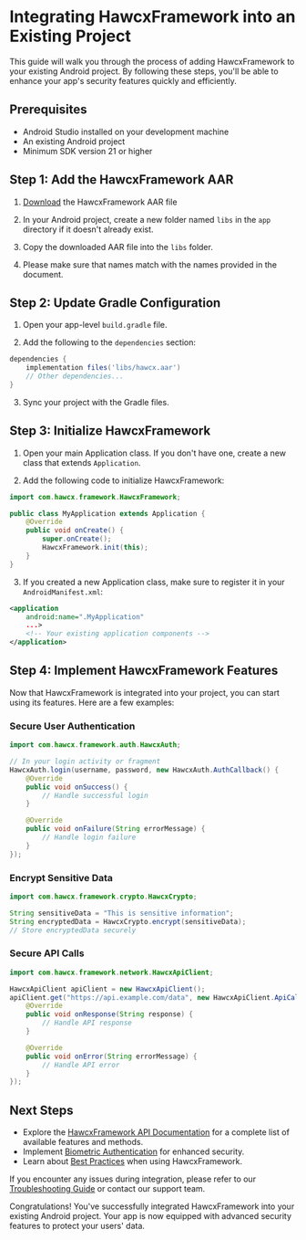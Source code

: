 # Integrating HawcxFramework into an Existing Project

This guide will walk you through the process of adding HawcxFramework to your existing Android project. By following these steps, you'll be able to enhance your app's security features quickly and efficiently.

## Prerequisites

- Android Studio installed on your development machine
- An existing Android project
- Minimum SDK version 21 or higher

## Step 1: Add the HawcxFramework AAR

1. [Download](https://github.com/hawcx/android_sdk/releases/download/v0.2.1/hawcx.aar) the HawcxFramework AAR file

2. In your Android project, create a new folder named `libs` in the `app` directory if it doesn't already exist.

3. Copy the downloaded AAR file into the `libs` folder.

4. Please make sure that names match with the names provided in the document.

## Step 2: Update Gradle Configuration

1. Open your app-level `build.gradle` file.

2. Add the following to the `dependencies` section:

```gradle
dependencies {
    implementation files('libs/hawcx.aar')
    // Other dependencies...
}
```

3. Sync your project with the Gradle files.

## Step 3: Initialize HawcxFramework

1. Open your main Application class. If you don't have one, create a new class that extends `Application`.

2. Add the following code to initialize HawcxFramework:

```java
import com.hawcx.framework.HawcxFramework;

public class MyApplication extends Application {
    @Override
    public void onCreate() {
        super.onCreate();
        HawcxFramework.init(this);
    }
}
```

3. If you created a new Application class, make sure to register it in your `AndroidManifest.xml`:

```xml
<application
    android:name=".MyApplication"
    ...>
    <!-- Your existing application components -->
</application>
```

## Step 4: Implement HawcxFramework Features

Now that HawcxFramework is integrated into your project, you can start using its features. Here are a few examples:

### Secure User Authentication

```java
import com.hawcx.framework.auth.HawcxAuth;

// In your login activity or fragment
HawcxAuth.login(username, password, new HawcxAuth.AuthCallback() {
    @Override
    public void onSuccess() {
        // Handle successful login
    }

    @Override
    public void onFailure(String errorMessage) {
        // Handle login failure
    }
});
```

### Encrypt Sensitive Data

```java
import com.hawcx.framework.crypto.HawcxCrypto;

String sensitiveData = "This is sensitive information";
String encryptedData = HawcxCrypto.encrypt(sensitiveData);
// Store encryptedData securely
```

### Secure API Calls

```java
import com.hawcx.framework.network.HawcxApiClient;

HawcxApiClient apiClient = new HawcxApiClient();
apiClient.get("https://api.example.com/data", new HawcxApiClient.ApiCallback() {
    @Override
    public void onResponse(String response) {
        // Handle API response
    }

    @Override
    public void onError(String errorMessage) {
        // Handle API error
    }
});
```

## Next Steps

- Explore the [HawcxFramework API Documentation](api-docs.md) for a complete list of available features and methods.
- Implement [Biometric Authentication](biometric-auth.md) for enhanced security.
- Learn about [Best Practices](best-practices.md) when using HawcxFramework.

If you encounter any issues during integration, please refer to our [Troubleshooting Guide](../troubleshoot.md) or contact our support team.

Congratulations! You've successfully integrated HawcxFramework into your existing Android project. Your app is now equipped with advanced security features to protect your users' data.